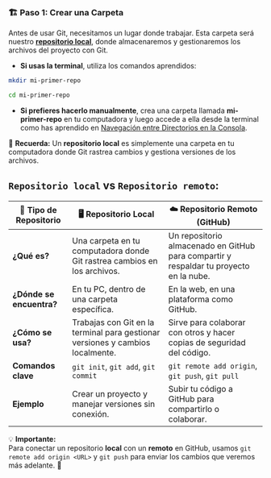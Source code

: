### 🏗 Paso 1: Crear una Carpeta

Antes de usar Git, necesitamos un lugar donde trabajar. Esta carpeta será nuestro <a href="https://www.linkedin.com/pulse/conociendo-git-y-creando-mi-primer-repositorio-local-alarc%C3%B3n-acurero/"
      title="qué es un repositorio local"
      target="_blank">**repositorio local**</a>, donde almacenaremos y gestionaremos los archivos del proyecto con Git.

- **Si usas la terminal**, utiliza los comandos aprendidos:

```bash
mkdir mi-primer-repo
```

```bash
cd mi-primer-repo
```

- **Si prefieres hacerlo manualmente**, crea una carpeta llamada **mi-primer-repo** en tu computadora y luego accede a ella desde la terminal como has aprendido en <a href="#" title="Ruta a Navegación entre Directorios en la Consola" target="_self">Navegación entre Directorios en la Consola</a>.

📌 **Recuerda:** Un **repositorio local** es simplemente una carpeta en tu computadora donde Git rastrea cambios y gestiona versiones de los archivos.

## `Repositorio local` vs `Repositorio remoto`:

| 📌 **Tipo de Repositorio** | 🖥️ **Repositorio Local**                                                       | ☁️ **Repositorio Remoto** (GitHub)                                                     |
| -------------------------- | ------------------------------------------------------------------------------ | -------------------------------------------------------------------------------------- |
| **¿Qué es?**               | Una carpeta en tu computadora donde Git rastrea cambios en los archivos.       | Un repositorio almacenado en GitHub para compartir y respaldar tu proyecto en la nube. |
| **¿Dónde se encuentra?**   | En tu PC, dentro de una carpeta específica.                                    | En la web, en una plataforma como GitHub.                                              |
| **¿Cómo se usa?**          | Trabajas con Git en la terminal para gestionar versiones y cambios localmente. | Sirve para colaborar con otros y hacer copias de seguridad del código.                 |
| **Comandos clave**         | `git init`, `git add`, `git commit`                                            | `git remote add origin`, `git push`, `git pull`                                        |
| **Ejemplo**                | Crear un proyecto y manejar versiones sin conexión.                            | Subir tu código a GitHub para compartirlo o colaborar.                                 |

💡 **Importante:**  
Para conectar un repositorio **local** con un **remoto** en GitHub, usamos `git remote add origin <URL>` y `git push` para enviar los cambios que veremos más adelante. 🚀
